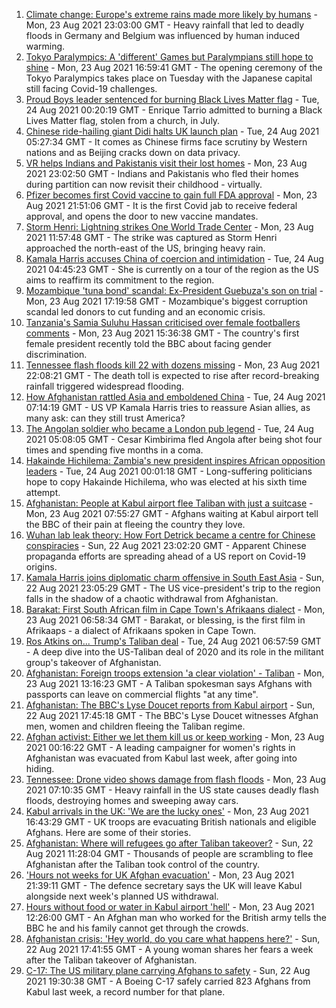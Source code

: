 1. [Climate change: Europe's extreme rains made more likely by humans](https://www.bbc.co.uk/news/science-environment-58309900) - Mon, 23 Aug 2021 23:03:00 GMT - Heavy rainfall that led to deadly floods in Germany and Belgium was influenced by human induced warming.
2. [Tokyo Paralympics: A 'different' Games but Paralympians still hope to shine](https://www.bbc.co.uk/sport/disability-sport/58306545) - Mon, 23 Aug 2021 16:59:41 GMT - The opening ceremony of the Tokyo Paralympics takes place on Tuesday with the Japanese capital still facing Covid-19 challenges.
3. [Proud Boys leader sentenced for burning Black Lives Matter flag](https://www.bbc.co.uk/news/world-us-canada-58312254) - Tue, 24 Aug 2021 00:20:19 GMT - Enrique Tarrio admitted to burning a Black Lives Matter flag, stolen from a church, in July.
4. [Chinese ride-hailing giant Didi halts UK launch plan](https://www.bbc.co.uk/news/business-58312996) - Tue, 24 Aug 2021 05:27:34 GMT - It comes as Chinese firms face scrutiny by Western nations and as Beijing cracks down on data privacy.
5. [VR helps Indians and Pakistanis visit their lost homes](https://www.bbc.co.uk/news/world-asia-india-58265851) - Mon, 23 Aug 2021 23:02:50 GMT - Indians and Pakistanis who fled their homes during partition can now revisit their childhood - virtually.
6. [Pfizer becomes first Covid vaccine to gain full FDA approval](https://www.bbc.co.uk/news/world-us-canada-58309254) - Mon, 23 Aug 2021 21:51:06 GMT - It is the first Covid jab to receive federal approval, and opens the door to new vaccine mandates.
7. [Storm Henri: Lightning strikes One World Trade Center](https://www.bbc.co.uk/news/world-us-canada-58304611) - Mon, 23 Aug 2021 11:57:48 GMT - The strike was captured as Storm Henri approached the north-east of the US, bringing heavy rain.
8. [Kamala Harris accuses China of coercion and intimidation](https://www.bbc.co.uk/news/world-asia-58312947) - Tue, 24 Aug 2021 04:45:23 GMT - She is currently on a tour of the region as the US aims to reaffirm its commitment to the region.
9. [Mozambique 'tuna bond' scandal: Ex-President Guebuza's son on trial](https://www.bbc.co.uk/news/world-africa-58304737) - Mon, 23 Aug 2021 17:19:58 GMT - Mozambique's biggest corruption scandal led donors to cut funding and an economic crisis.
10. [Tanzania's Samia Suluhu Hassan criticised over female footballers comments](https://www.bbc.co.uk/news/world-africa-58306708) - Mon, 23 Aug 2021 15:36:38 GMT - The country's first female president recently told the BBC about facing gender discrimination.
11. [Tennessee flash floods kill 22 with dozens missing](https://www.bbc.co.uk/news/world-us-canada-58300877) - Mon, 23 Aug 2021 22:08:21 GMT - The death toll is expected to rise after record-breaking rainfall triggered widespread flooding.
12. [How Afghanistan rattled Asia and emboldened China](https://www.bbc.co.uk/news/world-asia-58312949) - Tue, 24 Aug 2021 07:14:19 GMT - US VP Kamala Harris tries to reassure Asian allies, as many ask: can they still trust America?
13. [The Angolan soldier who became a London pub legend](https://www.bbc.co.uk/news/uk-58266180) - Tue, 24 Aug 2021 05:08:05 GMT - Cesar Kimbirima fled Angola after being shot four times and spending five months in a coma.
14. [Hakainde Hichilema: Zambia's new president inspires African opposition leaders](https://www.bbc.co.uk/news/world-africa-58270973) - Tue, 24 Aug 2021 00:01:18 GMT - Long-suffering politicians hope to copy Hakainde Hichilema, who was elected at his sixth time attempt.
15. [Afghanistan: People at Kabul airport flee Taliban with just a suitcase](https://www.bbc.co.uk/news/world-asia-58300386) - Mon, 23 Aug 2021 07:55:27 GMT - Afghans waiting at Kabul airport tell the BBC of their pain at fleeing the country they love.
16. [Wuhan lab leak theory: How Fort Detrick became a centre for Chinese conspiracies](https://www.bbc.co.uk/news/world-us-canada-58273322) - Sun, 22 Aug 2021 23:02:20 GMT - Apparent Chinese propaganda efforts are spreading ahead of a US report on Covid-19 origins.
17. [Kamala Harris joins diplomatic charm offensive in South East Asia](https://www.bbc.co.uk/news/world-asia-58277226) - Sun, 22 Aug 2021 23:05:29 GMT - The US vice-president's trip to the region falls in the shadow of a chaotic withdrawal from Afghanistan.
18. [Barakat: First South African film in Cape Town's Afrikaans dialect](https://www.bbc.co.uk/news/world-africa-58189393) - Mon, 23 Aug 2021 06:58:34 GMT - Barakat, or blessing, is the first film in Afrikaaps - a dialect of Afrikaans spoken in Cape Town.
19. [Ros Atkins on... Trump's Taliban deal](https://www.bbc.co.uk/news/world-58311135) - Tue, 24 Aug 2021 06:57:59 GMT - A deep dive into the US-Taliban deal of 2020 and its role in the militant group's takeover of Afghanistan.
20. [Afghanistan: Foreign troops extension 'a clear violation' - Taliban](https://www.bbc.co.uk/news/world-asia-58307188) - Mon, 23 Aug 2021 13:16:23 GMT - A Taliban spokesman says Afghans with passports can leave on commercial flights "at any time".
21. [Afghanistan: The BBC's Lyse Doucet reports from Kabul airport](https://www.bbc.co.uk/news/world-asia-58300416) - Sun, 22 Aug 2021 17:45:18 GMT - The BBC's Lyse Doucet witnesses Afghan men, women and children fleeing the Taliban regime.
22. [Afghan activist: Either we let them kill us or keep working](https://www.bbc.co.uk/news/world-asia-58301303) - Mon, 23 Aug 2021 00:16:22 GMT - A leading campaigner for women's rights in Afghanistan was evacuated from Kabul last week, after going into hiding.
23. [Tennessee: Drone video shows damage from flash floods](https://www.bbc.co.uk/news/world-us-canada-58303063) - Mon, 23 Aug 2021 07:10:35 GMT - Heavy rainfall in the US state causes deadly flash floods, destroying homes and sweeping away cars.
24. [Kabul arrivals in the UK: 'We are the lucky ones'](https://www.bbc.co.uk/news/uk-58305464) - Mon, 23 Aug 2021 16:43:29 GMT - UK troops are evacuating British nationals and eligible Afghans. Here are some of their stories.
25. [Afghanistan: Where will refugees go after Taliban takeover?](https://www.bbc.co.uk/news/world-asia-58283177) - Sun, 22 Aug 2021 11:28:04 GMT - Thousands of people are scrambling to flee Afghanistan after the Taliban took control of the country.
26. ['Hours not weeks for UK Afghan evacuation'](https://www.bbc.co.uk/news/uk-58302734) - Mon, 23 Aug 2021 21:39:11 GMT - The defence secretary says the UK will leave Kabul alongside next week's planned US withdrawal.
27. [Hours without food or water in Kabul airport 'hell'](https://www.bbc.co.uk/news/uk-58305040) - Mon, 23 Aug 2021 12:26:00 GMT - An Afghan man who worked for the British army tells the BBC he and his family cannot get through the crowds.
28. [Afghanistan crisis: 'Hey world, do you care what happens here?'](https://www.bbc.co.uk/news/world-asia-58297623) - Sun, 22 Aug 2021 17:41:55 GMT - A young woman shares her fears a week after the Taliban takeover of Afghanistan.
29. [C-17: The US military plane carrying Afghans to safety](https://www.bbc.co.uk/news/world-asia-58297899) - Sun, 22 Aug 2021 19:30:38 GMT - A Boeing C-17 safely carried 823 Afghans from Kabul last week, a record number for that plane.
